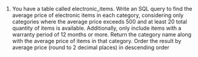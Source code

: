 1.	You have a table called electronic_items. Write an SQL query to find the average price of electronic items in each category,
	considering only categories where the average price exceeds 500 and at least 20 total quantity of items is available.
	Additionally, only include items with a warranty period of 12 months or more. Return the category name along with the average price of items in that category.
	Order the result by average price (round to 2 decimal places) in descending order
